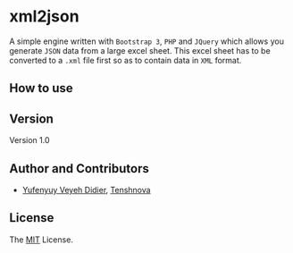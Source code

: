 # xml2json
A simple engine written with `Bootstrap 3`, `PHP` and `JQuery` which allows you generate `JSON` data from a large excel sheet. This excel sheet has to be converted to a `.xml` file first so as to contain data in `XML` format.

## How to use


## Version
Version 1.0

## Author and Contributors
- [Yufenyuy Veyeh Didier](https://yveyeh.github.io), [Tenshnova](https://tenshnova.com/)

## License
The [MIT](https://github.com/yveyeh/xml2json/blob/master/LICENSE) License.
